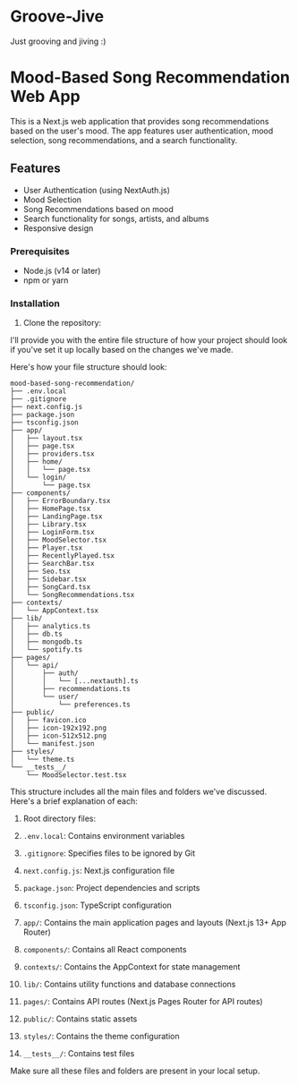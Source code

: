# Groove-Jive
Just grooving and jiving :)

# Mood-Based Song Recommendation Web App

This is a Next.js web application that provides song recommendations based on the user's mood. The app features user authentication, mood selection, song recommendations, and a search functionality.

## Features

- User Authentication (using NextAuth.js)
- Mood Selection
- Song Recommendations based on mood
- Search functionality for songs, artists, and albums
- Responsive design

### Prerequisites

- Node.js (v14 or later)
- npm or yarn

### Installation

1. Clone the repository:


I'll provide you with the entire file structure of how your project should look if you've set it up locally based on the changes we've made.

Here's how your file structure should look:

```plaintext
mood-based-song-recommendation/
├── .env.local
├── .gitignore
├── next.config.js
├── package.json
├── tsconfig.json
├── app/
│   ├── layout.tsx
│   ├── page.tsx
│   ├── providers.tsx
│   ├── home/
│   │   └── page.tsx
│   └── login/
│       └── page.tsx
├── components/
│   ├── ErrorBoundary.tsx
│   ├── HomePage.tsx
│   ├── LandingPage.tsx
│   ├── Library.tsx
│   ├── LoginForm.tsx
│   ├── MoodSelector.tsx
│   ├── Player.tsx
│   ├── RecentlyPlayed.tsx
│   ├── SearchBar.tsx
│   ├── Seo.tsx
│   ├── Sidebar.tsx
│   ├── SongCard.tsx
│   └── SongRecommendations.tsx
├── contexts/
│   └── AppContext.tsx
├── lib/
│   ├── analytics.ts
│   ├── db.ts
│   ├── mongodb.ts
│   └── spotify.ts
├── pages/
│   └── api/
│       ├── auth/
│       │   └── [...nextauth].ts
│       ├── recommendations.ts
│       └── user/
│           └── preferences.ts
├── public/
│   ├── favicon.ico
│   ├── icon-192x192.png
│   ├── icon-512x512.png
│   └── manifest.json
├── styles/
│   └── theme.ts
└── __tests__/
    └── MoodSelector.test.tsx
```

This structure includes all the main files and folders we've discussed. Here's a brief explanation of each:

1. Root directory files:

1. `.env.local`: Contains environment variables
2. `.gitignore`: Specifies files to be ignored by Git
3. `next.config.js`: Next.js configuration file
4. `package.json`: Project dependencies and scripts
5. `tsconfig.json`: TypeScript configuration



2. `app/`: Contains the main application pages and layouts (Next.js 13+ App Router)
3. `components/`: Contains all React components
4. `contexts/`: Contains the AppContext for state management
5. `lib/`: Contains utility functions and database connections
6. `pages/`: Contains API routes (Next.js Pages Router for API routes)
7. `public/`: Contains static assets
8. `styles/`: Contains the theme configuration
9. `__tests__/`: Contains test files


Make sure all these files and folders are present in your local setup.